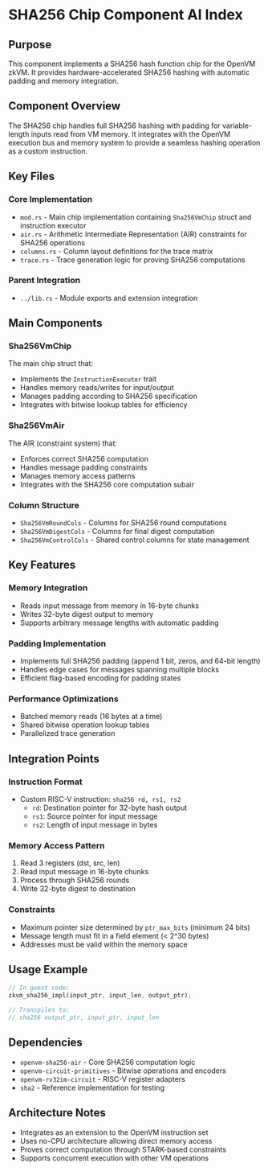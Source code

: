 # SHA256 Chip Component AI Index

## Purpose
This component implements a SHA256 hash function chip for the OpenVM zkVM. It provides hardware-accelerated SHA256 hashing with automatic padding and memory integration.

## Component Overview
The SHA256 chip handles full SHA256 hashing with padding for variable-length inputs read from VM memory. It integrates with the OpenVM execution bus and memory system to provide a seamless hashing operation as a custom instruction.

## Key Files

### Core Implementation
- `mod.rs` - Main chip implementation containing `Sha256VmChip` struct and instruction executor
- `air.rs` - Arithmetic Intermediate Representation (AIR) constraints for SHA256 operations
- `columns.rs` - Column layout definitions for the trace matrix
- `trace.rs` - Trace generation logic for proving SHA256 computations

### Parent Integration
- `../lib.rs` - Module exports and extension integration

## Main Components

### Sha256VmChip
The main chip struct that:
- Implements the `InstructionExecutor` trait
- Handles memory reads/writes for input/output
- Manages padding according to SHA256 specification
- Integrates with bitwise lookup tables for efficiency

### Sha256VmAir
The AIR (constraint system) that:
- Enforces correct SHA256 computation
- Handles message padding constraints
- Manages memory access patterns
- Integrates with the SHA256 core computation subair

### Column Structure
- `Sha256VmRoundCols` - Columns for SHA256 round computations
- `Sha256VmDigestCols` - Columns for final digest computation
- `Sha256VmControlCols` - Shared control columns for state management

## Key Features

### Memory Integration
- Reads input message from memory in 16-byte chunks
- Writes 32-byte digest output to memory
- Supports arbitrary message lengths with automatic padding

### Padding Implementation
- Implements full SHA256 padding (append 1 bit, zeros, and 64-bit length)
- Handles edge cases for messages spanning multiple blocks
- Efficient flag-based encoding for padding states

### Performance Optimizations
- Batched memory reads (16 bytes at a time)
- Shared bitwise operation lookup tables
- Parallelized trace generation

## Integration Points

### Instruction Format
- Custom RISC-V instruction: `sha256 rd, rs1, rs2`
  - `rd`: Destination pointer for 32-byte hash output
  - `rs1`: Source pointer for input message
  - `rs2`: Length of input message in bytes

### Memory Access Pattern
1. Read 3 registers (dst, src, len)
2. Read input message in 16-byte chunks
3. Process through SHA256 rounds
4. Write 32-byte digest to destination

### Constraints
- Maximum pointer size determined by `ptr_max_bits` (minimum 24 bits)
- Message length must fit in a field element (< 2^30 bytes)
- Addresses must be valid within the memory space

## Usage Example
```rust
// In guest code:
zkvm_sha256_impl(input_ptr, input_len, output_ptr);

// Transpiles to:
// sha256 output_ptr, input_ptr, input_len
```

## Dependencies
- `openvm-sha256-air` - Core SHA256 computation logic
- `openvm-circuit-primitives` - Bitwise operations and encoders
- `openvm-rv32im-circuit` - RISC-V register adapters
- `sha2` - Reference implementation for testing

## Architecture Notes
- Integrates as an extension to the OpenVM instruction set
- Uses no-CPU architecture allowing direct memory access
- Proves correct computation through STARK-based constraints
- Supports concurrent execution with other VM operations